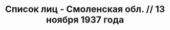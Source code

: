 ---
title: Список лиц - Смоленская обл. // 13 ноября 1937 года
description: РГАСПИ, ф.17, оп.171, дело 412, лист 225
images:
- /disk/pictures/v04/17-171-412-225.jpg
- /disk/pictures/v04/17-171-412-226.jpg
- /disk/pictures/v04/17-171-412-227.jpg
- /disk/pictures/v04/17-171-412-228.jpg
- /disk/pictures/v04/17-171-412-229.jpg
- /disk/pictures/v04/17-171-412-230.jpg
---